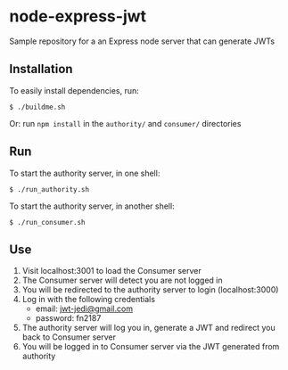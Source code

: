 # node-express-jwt
Sample repository for a an Express node server that can generate JWTs

## Installation

To easily install dependencies, run:
```
$ ./buildme.sh
```

Or: run `npm install` in the `authority/` and `consumer/` directories

## Run
To start the authority server, in one shell:
```
$ ./run_authority.sh
```


To start the authority server, in another shell:
```
$ ./run_consumer.sh
```

## Use

1. Visit localhost:3001 to load the Consumer server
1. The Consumer server will detect you are not logged in
1. You will be redirected to the authority server to login (localhost:3000)
1. Log in with the following credentials
	- email: jwt-jedi@gmail.com
	- password: fn2187
1. The authority server will log you in, generate a JWT and redirect you back to Consumer server
1. You will be logged in to Consumer server via the JWT generated from authority
